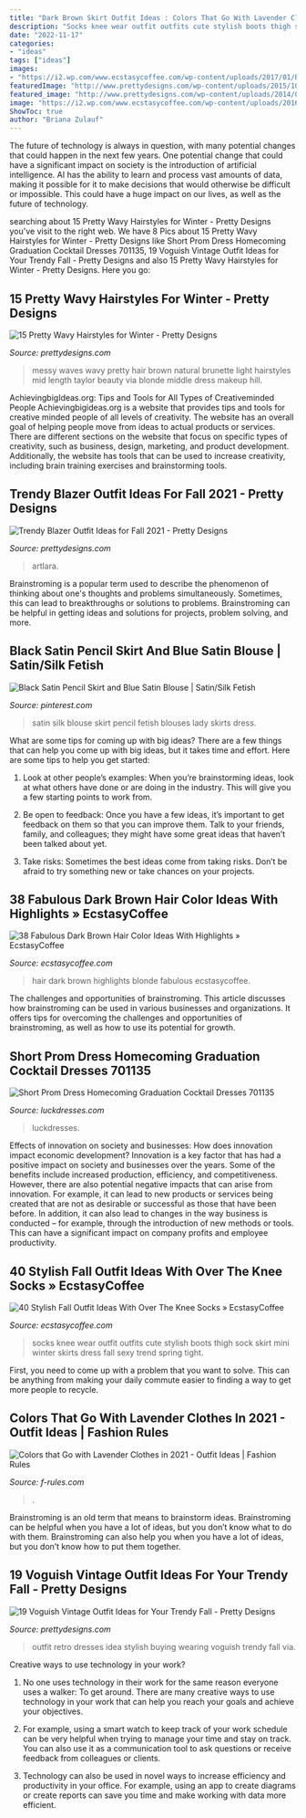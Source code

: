 ```yaml
---
title: "Dark Brown Skirt Outfit Ideas : Colors That Go With Lavender Clothes In 2021"
description: "Socks knee wear outfit outfits cute stylish boots thigh sock skirt mini winter skirts dress fall sexy trend spring tight"
date: "2022-11-17"
categories:
- "ideas"
tags: ["ideas"]
images:
- "https://i2.wp.com/www.ecstasycoffee.com/wp-content/uploads/2017/01/Blonde-Long-Hair-Idea.jpg?resize=500%2C747"
featuredImage: "http://www.prettydesigns.com/wp-content/uploads/2015/10/Messy-Waves.jpg"
featured_image: "http://www.prettydesigns.com/wp-content/uploads/2014/09/Brown-Blazer-Outfit-with-a-Hat.jpg"
image: "https://i2.wp.com/www.ecstasycoffee.com/wp-content/uploads/2016/10/Over-The-Knee-Socks-3.jpg"
ShowToc: true
author: "Briana Zulauf"
---
```



The future of technology is always in question, with many potential changes that could happen in the next few years. One potential change that could have a significant impact on society is the introduction of artificial intelligence. AI has the ability to learn and process vast amounts of data, making it possible for it to make decisions that would otherwise be difficult or impossible. This could have a huge impact on our lives, as well as the future of technology.

	

		
searching about 15 Pretty Wavy Hairstyles for Winter - Pretty Designs you've visit to the right web. We have 8 Pics about 15 Pretty Wavy Hairstyles for Winter - Pretty Designs like Short Prom Dress Homecoming Graduation Cocktail Dresses 701135, 19 Voguish Vintage Outfit Ideas for Your Trendy Fall - Pretty Designs and also 15 Pretty Wavy Hairstyles for Winter - Pretty Designs. Here you go:
		
    
## 15 Pretty Wavy Hairstyles For Winter - Pretty Designs

<img loading=lazy src="http://www.prettydesigns.com/wp-content/uploads/2015/10/Messy-Waves.jpg" onerror="this.onerror=null;this.src='https://tse3.mm.bing.net/th?id=OIP.eHoTAqTP4pTdyZ8EoLUO_wHaKw&amp;pid=15.1';" alt="15 Pretty Wavy Hairstyles for Winter - Pretty Designs">

_Source: prettydesigns.com_

>messy waves wavy pretty hair brown natural brunette light hairstyles mid length taylor beauty via blonde middle dress makeup hill. 

	

AchievingbigIdeas.org: Tips and Tools for All Types of Creativeminded People
Achievingbigideas.org is a website that provides tips and tools for creative minded people of all levels of creativity. The website has an overall goal of helping people move from ideas to actual products or services. There are different sections on the website that focus on specific types of creativity, such as business, design, marketing, and product development. Additionally, the website has tools that can be used to increase creativity, including brain training exercises and brainstorming tools.

    
## Trendy Blazer Outfit Ideas For Fall 2021 - Pretty Designs

<img loading=lazy src="http://www.prettydesigns.com/wp-content/uploads/2014/09/Brown-Blazer-Outfit-with-a-Hat.jpg" onerror="this.onerror=null;this.src='https://tse3.mm.bing.net/th?id=OIP.T_VfDUU3jTF5sGvki8kAuAHaK3&amp;pid=15.1';" alt="Trendy Blazer Outfit Ideas for Fall 2021 - Pretty Designs">

_Source: prettydesigns.com_

>artlara. 

	

Brainstroming is a popular term used to describe the phenomenon of thinking about one's thoughts and problems simultaneously. Sometimes, this can lead to breakthroughs or solutions to problems. Brainstroming can be helpful in getting ideas and solutions for projects, problem solving, and more.

    
## Black Satin Pencil Skirt And Blue Satin Blouse | Satin/Silk Fetish

<img loading=lazy src="https://s-media-cache-ak0.pinimg.com/736x/88/8b/c1/888bc1126a3b5fa4f963b7ba977648cf.jpg" onerror="this.onerror=null;this.src='https://tse4.mm.bing.net/th?id=OIP.Dy2A_MAmJcv57hGPE-Xm1AHaK8&amp;pid=15.1';" alt="Black Satin Pencil Skirt and Blue Satin Blouse | Satin/Silk Fetish">

_Source: pinterest.com_

>satin silk blouse skirt pencil fetish blouses lady skirts dress. 

	

What are some tips for coming up with big ideas?
There are a few things that can help you come up with big ideas, but it takes time and effort. Here are some tips to help you get started:
1. Look at other people’s examples: When you’re brainstorming ideas, look at what others have done or are doing in the industry. This will give you a few starting points to work from.

2. Be open to feedback: Once you have a few ideas, it’s important to get feedback on them so that you can improve them. Talk to your friends, family, and colleagues; they might have some great ideas that haven’t been talked about yet.

3. Take risks: Sometimes the best ideas come from taking risks. Don’t be afraid to try something new or take chances on your projects.

    
## 38 Fabulous Dark Brown Hair Color Ideas With Highlights » EcstasyCoffee

<img loading=lazy src="https://i2.wp.com/www.ecstasycoffee.com/wp-content/uploads/2017/01/Blonde-Long-Hair-Idea.jpg?resize=500%2C747" onerror="this.onerror=null;this.src='https://tse2.mm.bing.net/th?id=OIP.aW_H2fvS3Ylq-JHQDJ4EZQHaLE&amp;pid=15.1';" alt="38 Fabulous Dark Brown Hair Color Ideas With Highlights » EcstasyCoffee">

_Source: ecstasycoffee.com_

>hair dark brown highlights blonde fabulous ecstasycoffee. 

	

The challenges and opportunities of brainstroming.
This article discusses how brainstroming can be used in various businesses and organizations. It offers tips for overcoming the challenges and opportunities of brainstroming, as well as how to use its potential for growth.

    
## Short Prom Dress Homecoming Graduation Cocktail Dresses 701135

<img loading=lazy src="https://www.luckdresses.com/image/cache/catalog/products/007/01/135-703x1053.jpg" onerror="this.onerror=null;this.src='https://tse1.mm.bing.net/th?id=OIP.LqoTQzCQMmRc41MwHU1AwQHaLF&amp;pid=15.1';" alt="Short Prom Dress Homecoming Graduation Cocktail Dresses 701135">

_Source: luckdresses.com_

>luckdresses. 

	

Effects of innovation on society and businesses: How does innovation impact economic development?
Innovation is a key factor that has had a positive impact on society and businesses over the years. Some of the benefits include increased production, efficiency, and competitiveness. However, there are also potential negative impacts that can arise from innovation. For example, it can lead to new products or services being created that are not as desirable or successful as those that have been before. In addition, it can also lead to changes in the way business is conducted – for example, through the introduction of new methods or tools. This can have a significant impact on company profits and employee productivity.

    
## 40 Stylish Fall Outfit Ideas With Over The Knee Socks » EcstasyCoffee

<img loading=lazy src="https://i2.wp.com/www.ecstasycoffee.com/wp-content/uploads/2016/10/Over-The-Knee-Socks-3.jpg" onerror="this.onerror=null;this.src='https://tse3.mm.bing.net/th?id=OIP.ZroKcBkdAoV2Y9MeW2DD2AHaK3&amp;pid=15.1';" alt="40 Stylish Fall Outfit Ideas With Over The Knee Socks » EcstasyCoffee">

_Source: ecstasycoffee.com_

>socks knee wear outfit outfits cute stylish boots thigh sock skirt mini winter skirts dress fall sexy trend spring tight. 

	

First, you need to come up with a problem that you want to solve. This can be anything from making your daily commute easier to finding a way to get more people to recycle.

    
## Colors That Go With Lavender Clothes In 2021 - Outfit Ideas | Fashion Rules

<img loading=lazy src="https://f-rules.com/wp-content/uploads/2016/02/lavender-maxi-skirt.jpg" onerror="this.onerror=null;this.src='https://tse3.mm.bing.net/th?id=OIP.urJ4jqD-nOLOxXzxgM1UYAHaLH&amp;pid=15.1';" alt="Colors that Go with Lavender Clothes in 2021 - Outfit Ideas | Fashion Rules">

_Source: f-rules.com_

>. 

	

Brainstroming is an old term that means to brainstorm ideas. Brainstroming can be helpful when you have a lot of ideas, but you don’t know what to do with them. Brainstroming can also help you when you have a lot of ideas, but you don’t know how to put them together.

    
## 19 Voguish Vintage Outfit Ideas For Your Trendy Fall - Pretty Designs

<img loading=lazy src="http://www.prettydesigns.com/wp-content/uploads/2014/09/Stylish-Retro-Outfit-Idea-for-Women.jpg" onerror="this.onerror=null;this.src='https://tse1.mm.bing.net/th?id=OIP.96JvwNqNUuXNCKHA4SyYGwHaK3&amp;pid=15.1';" alt="19 Voguish Vintage Outfit Ideas for Your Trendy Fall - Pretty Designs">

_Source: prettydesigns.com_

>outfit retro dresses idea stylish buying wearing voguish trendy fall via. 

	

Creative ways to use technology in your work?
1. No one uses technology in their work for the same reason everyone uses a walker: To get around. There are many creative ways to use technology in your work that can help you reach your goals and achieve your objectives.
2. For example, using a smart watch to keep track of your work schedule can be very helpful when trying to manage your time and stay on track. You can also use it as a communication tool to ask questions or receive feedback from colleagues or clients.

3. Technology can also be used in novel ways to increase efficiency and productivity in your office. For example, using an app to create diagrams or create reports can save you time and make working with data more efficient.


